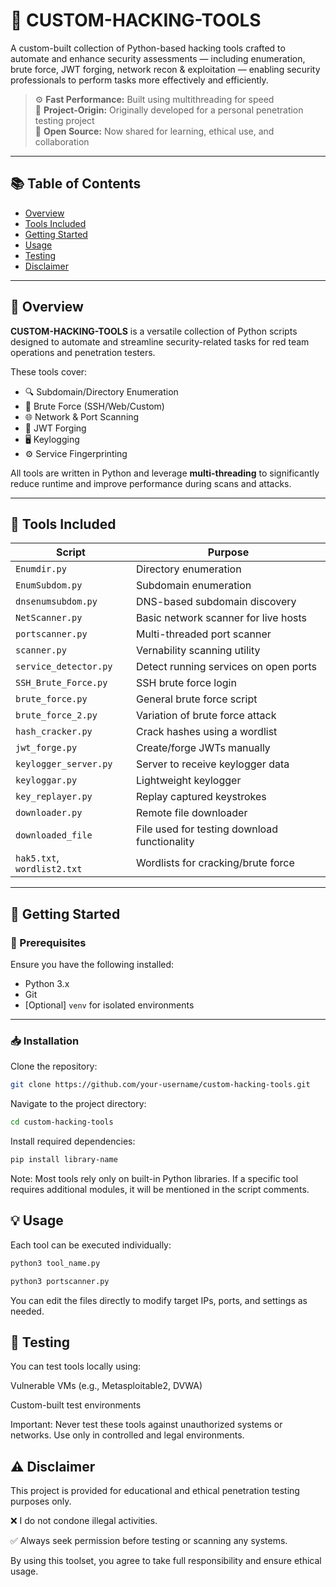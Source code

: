 # 🔧 CUSTOM-HACKING-TOOLS

A custom-built collection of Python-based hacking tools crafted to automate and enhance security assessments — including enumeration, brute force, JWT forging, network recon & exploitation — enabling security professionals to perform tasks more effectively and efficiently.

> ⚙️ **Fast Performance:** Built using multithreading for speed  
> 🧪 **Project-Origin:** Originally developed for a personal penetration testing project  
> 🚀 **Open Source:** Now shared for learning, ethical use, and collaboration

---

## 📚 Table of Contents

- [Overview](#overview)  
- [Tools Included](#tools-included)  
- [Getting Started](#getting-started)  
- [Usage](#usage)  
- [Testing](#testing)  
- [Disclaimer](#disclaimer)  

---

## 🧠 Overview

**CUSTOM-HACKING-TOOLS** is a versatile collection of Python scripts designed to automate and streamline security-related tasks for red team operations and penetration testers.

These tools cover:
- 🔍 Subdomain/Directory Enumeration
- 🔑 Brute Force (SSH/Web/Custom)
- 🌐 Network & Port Scanning
- 🧾 JWT Forging
- 🖥️ Keylogging
- ⚙️ Service Fingerprinting

All tools are written in Python and leverage **multi-threading** to significantly reduce runtime and improve performance during scans and attacks.

---

## 🧰 Tools Included

| Script                  | Purpose |
|------------------------|---------|
| `Enumdir.py`           | Directory enumeration |
| `EnumSubdom.py`        | Subdomain enumeration |
| `dnsenumsubdom.py`     | DNS-based subdomain discovery |
| `NetScanner.py`        | Basic network scanner for live hosts|
| `portscanner.py`       | Multi-threaded port scanner |
| `scanner.py`           | Vernability scanning utility |
| `service_detector.py`  | Detect running services on open ports |
| `SSH_Brute_Force.py`   | SSH brute force login |
| `brute_force.py`       | General brute force script |
| `brute_force_2.py`     | Variation of brute force attack |
| `hash_cracker.py`      | Crack hashes using a wordlist |
| `jwt_forge.py`         | Create/forge JWTs manually |
| `keylogger_server.py`  | Server to receive keylogger data |
| `keyloggar.py`         | Lightweight keylogger |
| `key_replayer.py`      | Replay captured keystrokes |
| `downloader.py`        | Remote file downloader |
| `downloaded_file`      | File used for testing download functionality |
| `hak5.txt`, `wordlist2.txt` | Wordlists for cracking/brute force |

---

## 🚀 Getting Started

### 🔧 Prerequisites

Ensure you have the following installed:

- Python 3.x
- Git
- [Optional] `venv` for isolated environments

---

### 📥 Installation

Clone the repository:

```bash
git clone https://github.com/your-username/custom-hacking-tools.git

```
Navigate to the project directory:
```bash
cd custom-hacking-tools
```
Install required dependencies:

```bash
pip install library-name
```

Note: Most tools rely only on built-in Python libraries. If a specific tool requires additional modules, it will be mentioned in the script comments.

## 💡 Usage
Each tool can be executed individually:
```bash
python3 tool_name.py

python3 portscanner.py

```
You can edit the files directly to modify target IPs, ports, and settings as needed.

## 🧪 Testing
You can test tools locally using:

Vulnerable VMs (e.g., Metasploitable2, DVWA)

Custom-built test environments

Important: Never test these tools against unauthorized systems or networks. Use only in controlled and legal environments.

## ⚠️ Disclaimer
This project is provided for educational and ethical penetration testing purposes only.

❌ I do not condone illegal activities.

✅ Always seek permission before testing or scanning any systems.

By using this toolset, you agree to take full responsibility and ensure ethical usage.
